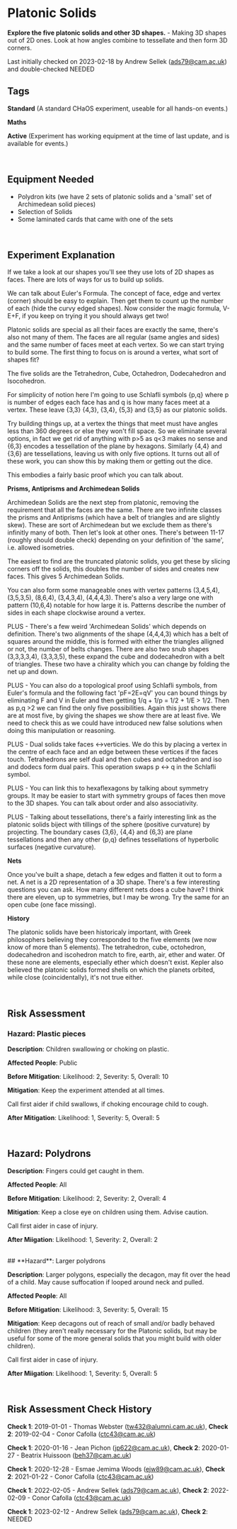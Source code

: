 # Platonic Solids

**Explore the five platonic solids and other 3D shapes.** - Making 3D shapes out of 2D ones. Look at how angles combine to tessellate and then form 3D corners. 

Last initially checked on 2023-02-18 by Andrew Sellek (ads79@cam.ac.uk) and double-checked NEEDED

## Tags
<!--- Start Tags (DO NOT REMOVE THIS COMMENT) --->

**Standard** (A standard CHaOS experiment, useable for all hands-on events.)

**Maths**

**Active** (Experiment has working equipment at the time of last update, and is available for events.)
<!--- End Tags (DO NOT REMOVE THIS COMMENT) --->

<br/>

## Equipment Needed 
- Polydron kits (we have 2 sets of platonic solids and a 'small' set of Archimedean solid pieces)
- Selection of Solids
- Some laminated cards that came with one of the sets

<br/>

## Experiment Explanation 

If we take a look at our shapes you'll see they use lots of 2D shapes as faces. There are lots of ways for us to build up solids.

We can talk about Euler's Formula. The concept of face, edge and vertex (corner) should be easy to explain. Then get them to count up the number of each (hide the curvy edged shapes). Now consider the magic formula, V-E+F, if you keep on trying it you should always get two!

Platonic solids are special as all their faces are exactly the same, there's also not many of them. The faces are all regular (same angles and sides) and the same number of faces meet at each vertex. So we can start trying to build some. The first thing to focus on is around a vertex, what sort of shapes fit? 

The five solids are the Tetrahedron, Cube, Octahedron, Dodecahedron and Isocohedron. 

For simplicity of notion here I'm going to use Schlafli symbols {p,q} where p is number of edges each face has and q is how many faces meet at a vertex. These leave {3,3} {4,3}, {3,4}, {5,3} and {3,5} as our platonic solids. 

Try building things up, at a vertex the things that meet must have angles less than 360 degrees or else they won't fill space. So we eliminate several options, in fact we get rid of anything with p>5 as q<3 makes no sense and {6,3} encodes a tessellation of the plane by hexagons. Similarly {4,4} and {3,6} are tessellations, leaving us with only five options. It turns out all of these work, you can show this by making them or getting out the dice.

This embodies a fairly basic proof which you can talk about.

**Prisms, Antiprisms and Archimedean Solids**

Archimedean Solids are the next step from platonic, removing the requirement that all the faces are the same. There are two infinite classes the prisms and Antiprisms (which have a belt of triangles and are slightly skew). These are sort of Archimedean but we exclude them as there's infinitly many of both. Then let's look at other ones. There's between 11-17 (roughly should double check) depending on your definition of 'the same', i.e. allowed isometries. 

The easiest to find are the truncated platonic solids, you get these by slicing corners off the solids, this doubles the number of sides and creates new faces. This gives 5 Archimedean Solids. 

You can also form some manageable ones with vertex patterns (3,4,5,4), (3,5,3,5), (8,6,4), (3,4,3,4), (4,4,4,3). There's also a very large one with pattern (10,6,4) notable for how large it is. Patterns describe the number of sides in each shape clockwise around a vertex.

PLUS - There's a few weird 'Archimedean Solids' which depends on definition. There's two alignments of the shape (4,4,4,3) which has a belt of squares around the middle, this is formed with either the triangles alligned or not, the number of belts changes. There are also two snub shapes (3,3,3,3,4), (3,3,3,5), these expand the cube and dodecahedron with a belt of triangles. These two have a chirality which you can change by folding the net up and down.

PLUS - You can also do a topological proof using Schlafli symbols, from Euler's formula and the following fact 'pF=2E=qV' you can bound things by eliminating F and V in Euler and then getting 1/q + 1/p = 1/2 + 1/E > 1/2. Then as p,q >2 we can find the only five possibilities. Again this just shows there are at most five, by giving the shapes we show there are at least five. We need to check this as we could have introduced new false solutions when doing this manipulation or reasoning.

PLUS - Dual solids take faces <->verticies. We do this by placing a vertex in the centre of each face and an edge between these vertices if the faces touch. Tetrahedrons are self dual and then cubes and octahedron and iso and dodecs form dual pairs. This operation swaps p <-> q in the Schlafli symbol.

PLUS - You can link this to hexaflexagons by talking about symmetry groups. It may be easier to start with symmetry groups of faces then move to the 3D shapes. You can talk about order and also associativity. 

PLUS - Talking about tessellations, there's a fairly interesting link as the platonic solids biject with tillings of the sphere (positive curvature) by projecting. The boundary cases {3,6}, {4,4} and {6,3} are plane tessellations and then any other {p,q} defines tessellations of hyperbolic surfaces (negative curvature). 

**Nets**

Once you've built a shape, detach a few edges and flatten it out to form a net. A net is a 2D representation of a 3D shape. 
There's a few interesting questions you can ask. How many different nets does a cube have? I think there are eleven, up to symmetries, but I may be wrong. Try the same for an open cube (one face missing).

**History**

The platonic solids have been historicaly important, with Greek philosophers believing they corresponded to the five elements (we now know of more than 5 elements). The tetrahedron, cube, octohedron, dodecahedron and iscohedron match to fire, earth, air, ether and water. Of these none are elements, especially ether which doesn't exist. Kepler also believed the platonic solids formed shells on which the planets orbited, while close (coincidentally), it's not true either.


<br/>

## Risk Assessment

### **Hazard**: Plastic pieces

**Description**: Children swallowing or choking on plastic.

**Affected People**: Public

**Before Mitigation**: Likelihood: 2, Severity: 5, Overall: 10

**Mitigation**: Keep the experiment attended at all times.

Call first aider if child swallows, if choking encourage child to cough.

**After Mitigation**: Likelihood: 1, Severity: 5, Overall: 5

<br/>

## **Hazard**: Polydrons

**Description**: Fingers could get caught in them.

**Affected People**: All

**Before Mitigation**: Likelihood: 2, Severity: 2, Overall: 4

**Mitigation**: Keep a close eye on children using them. Advise caution.

Call first aider in case of injury.

**After Miigation**: Likelihood: 1, Severity: 2, Overall: 2

<br/>
## **Hazard**: Larger polydrons

**Description**: Larger polygons, especially the decagon, may fit over the head of a child. May cause suffocation if looped around neck and pulled.

**Affected People**: All

**Before Mitigation**: Likelihood: 3, Severity: 5, Overall: 15

**Mitigation**: Keep decagons out of reach of small and/or badly behaved children (they aren't really necessary for the Platonic solids, but may be useful for some of the more general solids that you might build with older children).

Call first aider in case of injury.

**After Miigation**: Likelihood: 1, Severity: 5, Overall: 5

<br/>

## Risk Assessment Check History 

**Check 1**: 2019-01-01 - Thomas Webster (tw432@alumni.cam.ac.uk), **Check 2**: 2019-02-04 - Conor Cafolla (ctc43@cam.ac.uk)

**Check 1**: 2020-01-16 - Jean Pichon (jp622@cam.ac.uk), **Check 2**: 2020-01-27 - Beatrix Huissoon (beh37@cam.ac.uk)

**Check 1**: 2020-12-28 - Esmae Jemima Woods (ejw89@cam.ac.uk), **Check 2**: 2021-01-22 - Conor Cafolla (ctc43@cam.ac.uk)

**Check 1**: 2022-02-05 - Andrew Sellek (ads79@cam.ac.uk), **Check 2**: 2022-02-09 - Conor Cafolla (ctc43@cam.ac.uk)

**Check 1**: 2023-02-12 - Andrew Sellek (ads79@cam.ac.uk), **Check 2**: NEEDED
